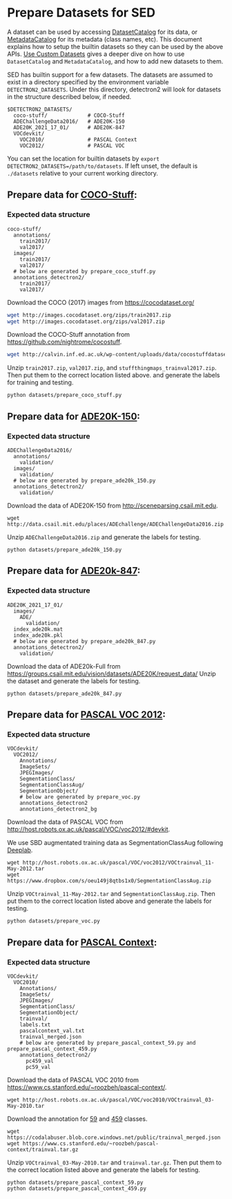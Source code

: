 # Prepare Datasets for SED

A dataset can be used by accessing [DatasetCatalog](https://detectron2.readthedocs.io/modules/data.html#detectron2.data.DatasetCatalog)
for its data, or [MetadataCatalog](https://detectron2.readthedocs.io/modules/data.html#detectron2.data.MetadataCatalog) for its metadata (class names, etc).
This document explains how to setup the builtin datasets so they can be used by the above APIs.
[Use Custom Datasets](https://detectron2.readthedocs.io/tutorials/datasets.html) gives a deeper dive on how to use `DatasetCatalog` and `MetadataCatalog`,
and how to add new datasets to them.

SED has builtin support for a few datasets.
The datasets are assumed to exist in a directory specified by the environment variable
`DETECTRON2_DATASETS`.
Under this directory, detectron2 will look for datasets in the structure described below, if needed.
```
$DETECTRON2_DATASETS/
  coco-stuff/             # COCO-Stuff
  ADEChallengeData2016/   # ADE20K-150
  ADE20K_2021_17_01/      # ADE20K-847
  VOCdevkit/ 
    VOC2010/              # PASCAL Context
    VOC2012/              # PASCAL VOC
```

You can set the location for builtin datasets by `export DETECTRON2_DATASETS=/path/to/datasets`.
If left unset, the default is `./datasets` relative to your current working directory.

## Prepare data for [COCO-Stuff](https://github.com/nightrome/cocostuff):

### Expected data structure

```
coco-stuff/
  annotations/
    train2017/
    val2017/
  images/
    train2017/
    val2017/
  # below are generated by prepare_coco_stuff.py
  annotations_detectron2/
    train2017/
    val2017/ 
```
Download the COCO (2017) images from https://cocodataset.org/

```bash
wget http://images.cocodataset.org/zips/train2017.zip
wget http://images.cocodataset.org/zips/val2017.zip
```

Download the COCO-Stuff annotation from https://github.com/nightrome/cocostuff.
```bash
wget http://calvin.inf.ed.ac.uk/wp-content/uploads/data/cocostuffdataset/stuffthingmaps_trainval2017.zip
```
Unzip `train2017.zip`, `val2017.zip`, and `stuffthingmaps_trainval2017.zip`. Then put them to the correct location listed above. and generate the labels for training and testing.

```
python datasets/prepare_coco_stuff.py
```



## Prepare data for [ADE20K-150](http://sceneparsing.csail.mit.edu):

### Expected data structure 
```
ADEChallengeData2016/
  annotations/
    validation/
  images/
    validation/
  # below are generated by prepare_ade20k_150.py
  annotations_detectron2/
    validation/
```
Download the data of ADE20K-150 from http://sceneparsing.csail.mit.edu.
```
wget http://data.csail.mit.edu/places/ADEchallenge/ADEChallengeData2016.zip
```
Unzip `ADEChallengeData2016.zip` and generate the labels for testing.
```
python datasets/prepare_ade20k_150.py
```
## Prepare data for [ADE20k-847](https://groups.csail.mit.edu/vision/datasets/ADE20K/):

### Expected data structure 
```
ADE20K_2021_17_01/
  images/
    ADE/
      validation/
  index_ade20k.mat
  index_ade20k.pkl
  # below are generated by prepare_ade20k_847.py
  annotations_detectron2/
    validation/
```
Download the data of ADE20k-Full from https://groups.csail.mit.edu/vision/datasets/ADE20K/request_data/
Unzip the dataset and generate the labels for testing.
```
python datasets/prepare_ade20k_847.py
```

## Prepare data for [PASCAL VOC 2012](http://host.robots.ox.ac.uk/pascal/VOC/voc2012/#devkit):


### Expected data structure 
```
VOCdevkit/
  VOC2012/
    Annotations/
    ImageSets/
    JPEGImages/
    SegmentationClass/
    SegmentationClassAug/ 
    SegmentationObject/
    # below are generated by prepare_voc.py
    annotations_detectron2
    annotations_detectron2_bg

```
Download the data of PASCAL VOC from http://host.robots.ox.ac.uk/pascal/VOC/voc2012/#devkit.

We use SBD augmentated training data as SegmentationClassAug following [Deeplab](https://github.com/kazuto1011/deeplab-pytorch/blob/master/data/datasets/voc12/README.md).
```
wget http://host.robots.ox.ac.uk/pascal/VOC/voc2012/VOCtrainval_11-May-2012.tar
wget https://www.dropbox.com/s/oeu149j8qtbs1x0/SegmentationClassAug.zip
```
Unzip `VOCtrainval_11-May-2012.tar` and `SegmentationClassAug.zip`. Then put them to the correct location listed above and generate the labels for testing.
```
python datasets/prepare_voc.py
```


## Prepare data for [PASCAL Context](https://www.cs.stanford.edu/~roozbeh/pascal-context/):


### Expected data structure 
```
VOCdevkit/
  VOC2010/
    Annotations/
    ImageSets/
    JPEGImages/
    SegmentationClass/
    SegmentationObject/
    trainval/
    labels.txt
    pascalcontext_val.txt
    trainval_merged.json
    # below are generated by prepare_pascal_context_59.py and prepare_pascal_context_459.py
    annotations_detectron2/
      pc459_val
      pc59_val
```
Download the data of PASCAL VOC 2010 from https://www.cs.stanford.edu/~roozbeh/pascal-context/. 

```
wget http://host.robots.ox.ac.uk/pascal/VOC/voc2010/VOCtrainval_03-May-2010.tar
```
Download the annotation for [59](https://codalabuser.blob.core.windows.net/public/trainval_merged.json) and [459](https://www.cs.stanford.edu/~roozbeh/pascal-context/trainval.tar.gz) classes.
```
wget https://codalabuser.blob.core.windows.net/public/trainval_merged.json
wget https://www.cs.stanford.edu/~roozbeh/pascal-context/trainval.tar.gz
```
Unzip `VOCtrainval_03-May-2010.tar` and `trainval.tar.gz`. Then put them to the correct location listed above and generate the labels for testing.
```
python datasets/prepare_pascal_context_59.py
python datasets/prepare_pascal_context_459.py
```